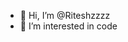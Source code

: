 - 👋 Hi, I’m @Riteshzzzz
- 👀 I’m interested in code


<!---
Riteshzzzz/Riteshzzzz is a ✨ special ✨ repository because its `README.md` (this file) appears on your GitHub profile.
You can click the Preview link to take a look at your changes.
--->
